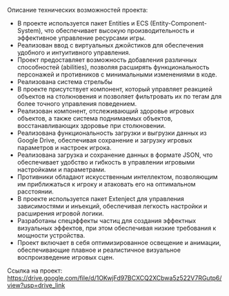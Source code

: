 Описание технических возможностей проекта:
   - В проекте используется пакет Entities и ECS (Entity-Component-System), что обеспечивает высокую производительность и эффективное управление ресурсами игры.
   - Реализован ввод с виртуальных джойстиков для обеспечения удобного и интуитивного управления.
   - Проект предоставляет возможность добавления различных способностей (abilities), позволяя расширять функциональность персонажей и противников с минимальными изменениями в коде.
   - Реализована система стрельбы
   - В проекте присутствует компонент, который управляет реакцией объектов на столкновения и позволяет фильтровать их по тегам для более точного управления поведением.
   - Реализован компонент, отслеживающий здоровье игровых объектов, а также система поднимаемых объектов, восстанавливающих здоровье при столкновении.
   - Реализована функциональность загрузки и выгрузки данных из Google Drive, обеспечивая сохранение и загрузку игровых параметров и настроек игрока.
   - Реализована загрузка и сохранение данных в формате JSON, что обеспечивает удобство и гибкость в управлении игровыми настройками и параметрами.
   - Противники обладают искусственным интеллектом, позволяющим им приближаться к игроку и атаковать его на оптимальном расстоянии.
   - В проекте используется пакет Extenject для управления зависимостями и инъекций, обеспечивая легкость настройки и расширения игровой логики.
   - Разработаны спецэффекты частиц для создания эффектных визуальных эффектов, при этом обеспечивая низкие требования к мощности устройства.
   - Проект включает в себя оптимизированное освещение и анимации, обеспечивающие плавное и реалистичное визуальное воспроизведение игровых сцен.
   
Ссылка на проект: https://drive.google.com/file/d/1OKwjFd97BCXCQ2XCbwa5z522V7RGutp6/view?usp=drive_link
